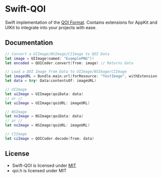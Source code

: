 # Swift-QOI
Swift implementation of the [QOI Format](https://github.com/phoboslab/qoi). Contains extensions for AppKit and UIKit to integrate into your projects with ease.

## Documentation 
```swift
// Convert a UIImage/NSImage/CIImage to QOI Data
let image = UIImage(named: "ExamplePNG")!
let encoded = QOICoder.convert(from: image) // Returns Data

// Load a QOI Image from Data to UIImage/NSImage/CIImage
let imageURL = Bundle.main.url(forResource: "TestImage", withExtension: "qoi")!
let data = try! Data(contentsOf: imageURL)

// UIImage
let uiImage = UIImage(qoiData: data)
// or // 
let uiImage = UIImage(qoiURL: imageURL)

// NSImage
let nsImage = NSImage(qoiData: data) 
// or // 
let nsImage = NSImage(qoiURL: imageURL)

// CIImage 
let ciImage = QOICoder.decode(from: data)
```
## License 
* Swift-QOI is licensed under [MIT](https://github.com/elihwyma/Swift-QOI/blob/main/LICENSE)
* qoi.h is licensed under MIT
